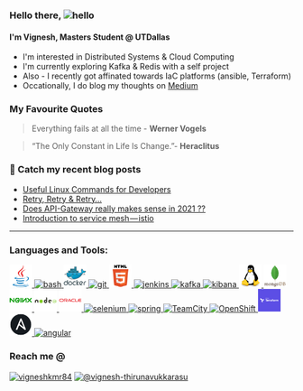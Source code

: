 ### Hello there, <img src="https://user-images.githubusercontent.com/1303154/88677602-1635ba80-d120-11ea-84d8-d263ba5fc3c0.gif" width="20px" alt="hello">


#### I'm Vignesh, Masters Student @ UTDallas   

 - I'm interested in Distributed Systems & Cloud Computing
 - I'm currently exploring Kafka & Redis with a self project
 - Also - I recently got affinated towards IaC platforms (ansible, Terraform)
 - Occationally, I do blog my thoughts on [Medium](https://vignesh-thirunavukkarasu.medium.com)

### My Favourite Quotes 

>  Everything fails at all the time - **Werner Vogels**

> “The Only Constant in Life Is Change.”- **Heraclitus**


### 📕 Catch my recent blog posts
<!-- BLOG-POST-LIST:START -->
- [Useful Linux Commands for Developers](https://vignesh-thirunavukkarasu.medium.com/useful-linux-commands-for-developers-56b96fe53a93?source=rss-2e315d8a9499------2)
- [Retry, Retry &amp; Retry…](https://vignesh-thirunavukkarasu.medium.com/retry-retry-retry-7ab2b460530b?source=rss-2e315d8a9499------2)
- [Does API-Gateway really makes sense in 2021 ??](https://vignesh-thirunavukkarasu.medium.com/does-api-gateway-really-makes-sense-in-2021-95a50fac6a65?source=rss-2e315d8a9499------2)
- [Introduction to service mesh — istio](https://vignesh-thirunavukkarasu.medium.com/service-mesh-with-istio-in-gcp-part-1-ab88965531a2?source=rss-2e315d8a9499------2)
<!-- BLOG-POST-LIST:END -->

---

<h3 align="left">Languages and Tools:</h3>
<p align="left"> 
<a href="https://www.java.com" target="_blank" rel="noreferrer"> <img src="https://raw.githubusercontent.com/devicons/devicon/master/icons/java/java-original.svg" alt="java" width="40" height="40"/> </a> 
<a href="https://www.gnu.org/software/bash/" target="_blank" rel="noreferrer"> <img src="https://www.vectorlogo.zone/logos/gnu_bash/gnu_bash-icon.svg" alt="bash" width="40" height="40"/> </a> <a href="https://www.docker.com/" target="_blank" rel="noreferrer"> <img src="https://raw.githubusercontent.com/devicons/devicon/master/icons/docker/docker-original-wordmark.svg" alt="docker" width="40" height="40"/> </a> <a href="https://git-scm.com/" target="_blank" rel="noreferrer"> <img src="https://www.vectorlogo.zone/logos/git-scm/git-scm-icon.svg" alt="git" width="40" height="40"/> </a> <a href="https://www.w3.org/html/" target="_blank" rel="noreferrer"> <img src="https://raw.githubusercontent.com/devicons/devicon/master/icons/html5/html5-original-wordmark.svg" alt="html5" width="40" height="40"/> </a> <a href="https://www.jenkins.io" target="_blank" rel="noreferrer"> <img src="https://www.vectorlogo.zone/logos/jenkins/jenkins-icon.svg" alt="jenkins" width="40" height="40"/> </a> <a href="https://kafka.apache.org/" target="_blank" rel="noreferrer"> <img src="https://www.vectorlogo.zone/logos/apache_kafka/apache_kafka-icon.svg" alt="kafka" width="40" height="40"/> </a> <a href="https://www.elastic.co/kibana" target="_blank" rel="noreferrer"> <img src="https://www.vectorlogo.zone/logos/elasticco_kibana/elasticco_kibana-icon.svg" alt="kibana" width="40" height="40"/> </a> <a href="https://www.linux.org/" target="_blank" rel="noreferrer"> <img src="https://raw.githubusercontent.com/devicons/devicon/master/icons/linux/linux-original.svg" alt="linux" width="40" height="40"/> </a> <a href="https://www.mongodb.com/" target="_blank" rel="noreferrer"> <img src="https://raw.githubusercontent.com/devicons/devicon/master/icons/mongodb/mongodb-original-wordmark.svg" alt="mongodb" width="40" height="40"/> </a> <a href="https://www.nginx.com" target="_blank" rel="noreferrer"> <img src="https://raw.githubusercontent.com/devicons/devicon/master/icons/nginx/nginx-original.svg" alt="nginx" width="40" height="40"/> </a> <a href="https://nodejs.org" target="_blank" rel="noreferrer"> <img src="https://raw.githubusercontent.com/devicons/devicon/master/icons/nodejs/nodejs-original-wordmark.svg" alt="nodejs" width="40" height="40"/> </a> <a href="https://www.oracle.com/" target="_blank" rel="noreferrer"> <img src="https://raw.githubusercontent.com/devicons/devicon/master/icons/oracle/oracle-original.svg" alt="oracle" width="40" height="40"/> </a> <a href="https://www.selenium.dev" target="_blank" rel="noreferrer"> <img src="https://raw.githubusercontent.com/detain/svg-logos/780f25886640cef088af994181646db2f6b1a3f8/svg/selenium-logo.svg" alt="selenium" width="40" height="40"/> </a> <a href="https://spring.io/" target="_blank" rel="noreferrer"> <img src="https://www.vectorlogo.zone/logos/springio/springio-icon.svg" alt="spring" width="40" height="40"/>
</a>
<a href="https://www.jetbrains.com/teamcity/" target="_blank" rel="noreferrer"> <img src="https://upload.wikimedia.org/wikipedia/commons/8/8e/TeamCity_Icon.png" alt="TeamCity" width="40" height="40"/> </a>
<a href="https://www.redhat.com/en/technologies/cloud-computing/openshift" target="_blank" rel="noreferrer"> <img src="https://dwglogo.com/wp-content/uploads/2017/11/OpenShift_logo.png" alt="OpenShift" width="40" height="40"/> </a>
<a href="https://www.hashicorp.com/products/terraform" target="_blank" rel="noreferrer"> <img src="https://raw.githubusercontent.com/github/explore/80688e429a7d4ef2fca1e82350fe8e3517d3494d/topics/terraform/terraform.png" alt="Terraform" width="40" height="40"/> </a>
<a href="https://www.ansible.com/" target="_blank" rel="noreferrer"> <img src="https://raw.githubusercontent.com/github/explore/80688e429a7d4ef2fca1e82350fe8e3517d3494d/topics/ansible/ansible.png" alt="ansible" width="40" height="40"/> </a> 
<a href="https://angular.io" target="_blank" rel="noreferrer"> <img src="https://angular.io/assets/images/logos/angular/angular.svg" alt="angular" width="40" height="40"/> </a> 


</p>


<h3 align="left">Reach me @</h3>
<p align="left">
<a href="https://linkedin.com/in/vigneshkmr84" target="blank"><img align="center" src="https://raw.githubusercontent.com/rahuldkjain/github-profile-readme-generator/master/src/images/icons/Social/linked-in-alt.svg" alt="vigneshkmr84" height="30" width="40" /></a>
<a href="https://vignesh-thirunavukkarasu.medium.com/" target="blank"><img align="center" src="https://raw.githubusercontent.com/rahuldkjain/github-profile-readme-generator/master/src/images/icons/Social/medium.svg" alt="@vignesh-thirunavukkarasu" height="30" width="40" /></a>
</p>
